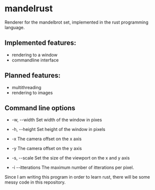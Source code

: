 # mandelrust
Renderer for the mandelbrot set, implemented in the rust programming language.

## Implemented features:
- rendering to a window
- commandline interface

## Planned features:
- multithreading
- rendering to images

## Command line options
- -w, --width
Set width of the window in pixes

- -h, --height
Set height of the window in pixels

- -x
The camera offset on the x axis

- -y
The camera offset on the y axis

- -s, --scale
Set the size of the viewport on the x and y axis

- -i --itterations
The maximum number of itterations per pixel. 

Since I am writing this program in order to learn rust, there will be some messy code in this repository.

